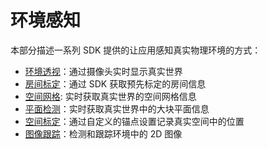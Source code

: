 # 环境感知

本部分描述一系列 SDK 提供的让应用感知真实物理环境的方式：

-   [环境透视](SpatialSensing/Passthrough.md)：通过摄像头实时显示真实世界
-   [房间标定](SpatialSensing/RoomCalibration.md)：通过 SDK 获取预先标定的房间信息
-   [空间网格](SpatialSensing/SpatialMesh.md): 实时获取真实世界的空间网格信息
-   [平面检测](SpatialSensing/PlaneDetection.md)：实时获取真实世界中的大块平面信息
-   [空间标定](SpatialSensing/SpatialAnchor.md)：通过自定义的锚点设置记录真实空间中的位置
-   [图像跟踪](SpatialSensing/ImageTracking.md)：检测和跟踪环境中的 2D 图像
